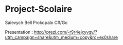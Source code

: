 # Project-Scolaire
Saievych Bell Prokopalo C#/Go



Presentation : http://prezi.com/-r9r4ejxyvqv/?utm_campaign=share&utm_medium=copy&rc=ex0share
